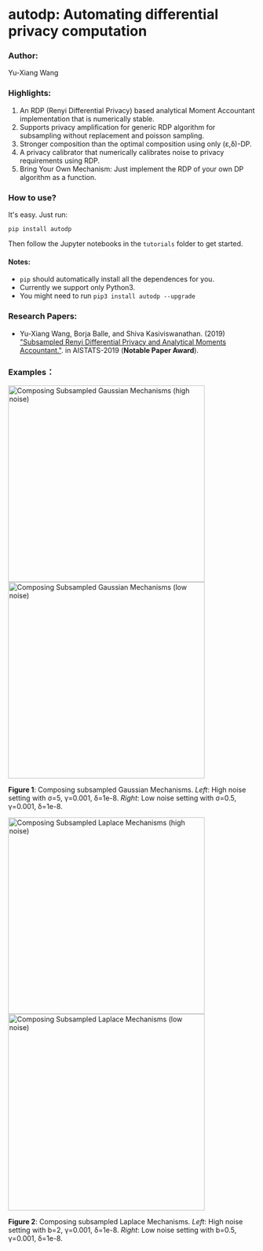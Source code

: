 # autodp: Automating differential privacy computation

### Author: 
Yu-Xiang Wang

### Highlights:

1. An RDP (Renyi Differential Privacy) based analytical Moment Accountant implementation that is numerically stable.
2. Supports privacy amplification for generic RDP algorithm for subsampling without replacement and poisson sampling.
3. Stronger composition than the optimal composition using only (&epsilon;,&delta;)-DP.
4. A privacy calibrator that numerically calibrates noise to privacy requirements using RDP.
5. Bring Your Own Mechanism:  Just implement the RDP of your own DP algorithm as a function.

### How to use?

It's easy. Just run:
```
pip install autodp
```
Then follow the Jupyter notebooks in the `tutorials` folder to get started.

#### Notes:
* ```pip``` should automatically install all the dependences for you.
* Currently we support only Python3. 
* You might need to run ```pip3 install autodp --upgrade```

### Research Papers:

  * Yu-Xiang Wang, Borja Balle, and Shiva Kasiviswanathan. (2019) ["Subsampled Renyi Differential Privacy and Analytical Moments Accountant."](https://arxiv.org/abs/1808.00087). in AISTATS-2019  (**Notable Paper Award**).


### Examples：


<img src="https://github.com/yuxiangw/autodp/blob/master/figures/gaussian_compose_mean.png" alt="Composing Subsampled Gaussian Mechanisms (high noise)" width="400x"/><img src="https://github.com/yuxiangw/autodp/blob/master/figures/LN_gaussian_compose_mean.png" alt="Composing Subsampled Gaussian Mechanisms (low noise)" width="400x"/>

**Figure 1**: Composing subsampled Gaussian Mechanisms. *Left*: High noise setting with &sigma;=5, &gamma;=0.001, &delta;=1e-8.  *Right*: Low noise setting with &sigma;=0.5, &gamma;=0.001, &delta;=1e-8.


<img src="https://github.com/yuxiangw/autodp/blob/master/figures/laplace_compose_mean.png" alt="Composing Subsampled Laplace Mechanisms (high noise)" width="400x"/><img src="https://github.com/yuxiangw/autodp/blob/master/figures/LN_laplace_compose_mean.png" alt="Composing Subsampled Laplace Mechanisms (low noise)" width="400x"/>

**Figure 2**: Composing subsampled Laplace Mechanisms. *Left*: High noise setting with b=2, &gamma;=0.001, &delta;=1e-8.  *Right*: Low noise setting with b=0.5, &gamma;=0.001, &delta;=1e-8.
